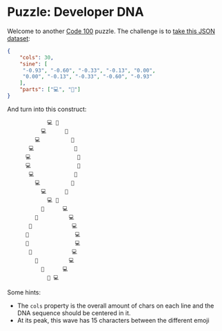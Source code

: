 # Puzzle: Developer DNA

Welcome to another [Code 100](https://code100.dev) puzzle. The challenge is to [take this JSON dataset](dnadata.json):

```JSON
{
    "cols": 30,
    "sine": [
     "-0.93", "-0.60", "-0.33", "-0.13", "0.00",
     "0.00", "-0.13", "-0.33", "-0.60", "-0.93"
    ],
    "parts": ["💻", "💖"]
}
```

And turn into this construct:

```
             💻 💖              
           💻      💖           
         💻          💖         
       💻             💖        
      💻               💖       
      💻               💖       
       💻             💖        
         💻          💖         
           💻      💖           
             💻 💖              
           💖      💻           
         💖          💻         
       💖             💻        
      💖               💻       
      💖               💻       
       💖             💻        
         💖          💻         
           💖      💻           
             💖 💻  
```

Some hints: 

* The `cols` property is the overall amount of chars on each line and the DNA sequence should be centered in it.
* At its peak, this wave has 15 characters between the different emoji

